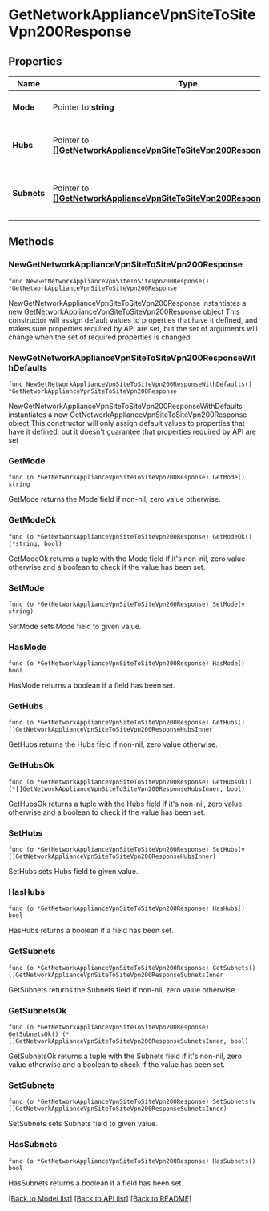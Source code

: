 # GetNetworkApplianceVpnSiteToSiteVpn200Response

## Properties

Name | Type | Description | Notes
------------ | ------------- | ------------- | -------------
**Mode** | Pointer to **string** | The site-to-site VPN mode. | [optional] 
**Hubs** | Pointer to [**[]GetNetworkApplianceVpnSiteToSiteVpn200ResponseHubsInner**](GetNetworkApplianceVpnSiteToSiteVpn200ResponseHubsInner.md) | The list of VPN hubs, in order of preference. | [optional] 
**Subnets** | Pointer to [**[]GetNetworkApplianceVpnSiteToSiteVpn200ResponseSubnetsInner**](GetNetworkApplianceVpnSiteToSiteVpn200ResponseSubnetsInner.md) | The list of subnets and their VPN presence. | [optional] 

## Methods

### NewGetNetworkApplianceVpnSiteToSiteVpn200Response

`func NewGetNetworkApplianceVpnSiteToSiteVpn200Response() *GetNetworkApplianceVpnSiteToSiteVpn200Response`

NewGetNetworkApplianceVpnSiteToSiteVpn200Response instantiates a new GetNetworkApplianceVpnSiteToSiteVpn200Response object
This constructor will assign default values to properties that have it defined,
and makes sure properties required by API are set, but the set of arguments
will change when the set of required properties is changed

### NewGetNetworkApplianceVpnSiteToSiteVpn200ResponseWithDefaults

`func NewGetNetworkApplianceVpnSiteToSiteVpn200ResponseWithDefaults() *GetNetworkApplianceVpnSiteToSiteVpn200Response`

NewGetNetworkApplianceVpnSiteToSiteVpn200ResponseWithDefaults instantiates a new GetNetworkApplianceVpnSiteToSiteVpn200Response object
This constructor will only assign default values to properties that have it defined,
but it doesn't guarantee that properties required by API are set

### GetMode

`func (o *GetNetworkApplianceVpnSiteToSiteVpn200Response) GetMode() string`

GetMode returns the Mode field if non-nil, zero value otherwise.

### GetModeOk

`func (o *GetNetworkApplianceVpnSiteToSiteVpn200Response) GetModeOk() (*string, bool)`

GetModeOk returns a tuple with the Mode field if it's non-nil, zero value otherwise
and a boolean to check if the value has been set.

### SetMode

`func (o *GetNetworkApplianceVpnSiteToSiteVpn200Response) SetMode(v string)`

SetMode sets Mode field to given value.

### HasMode

`func (o *GetNetworkApplianceVpnSiteToSiteVpn200Response) HasMode() bool`

HasMode returns a boolean if a field has been set.

### GetHubs

`func (o *GetNetworkApplianceVpnSiteToSiteVpn200Response) GetHubs() []GetNetworkApplianceVpnSiteToSiteVpn200ResponseHubsInner`

GetHubs returns the Hubs field if non-nil, zero value otherwise.

### GetHubsOk

`func (o *GetNetworkApplianceVpnSiteToSiteVpn200Response) GetHubsOk() (*[]GetNetworkApplianceVpnSiteToSiteVpn200ResponseHubsInner, bool)`

GetHubsOk returns a tuple with the Hubs field if it's non-nil, zero value otherwise
and a boolean to check if the value has been set.

### SetHubs

`func (o *GetNetworkApplianceVpnSiteToSiteVpn200Response) SetHubs(v []GetNetworkApplianceVpnSiteToSiteVpn200ResponseHubsInner)`

SetHubs sets Hubs field to given value.

### HasHubs

`func (o *GetNetworkApplianceVpnSiteToSiteVpn200Response) HasHubs() bool`

HasHubs returns a boolean if a field has been set.

### GetSubnets

`func (o *GetNetworkApplianceVpnSiteToSiteVpn200Response) GetSubnets() []GetNetworkApplianceVpnSiteToSiteVpn200ResponseSubnetsInner`

GetSubnets returns the Subnets field if non-nil, zero value otherwise.

### GetSubnetsOk

`func (o *GetNetworkApplianceVpnSiteToSiteVpn200Response) GetSubnetsOk() (*[]GetNetworkApplianceVpnSiteToSiteVpn200ResponseSubnetsInner, bool)`

GetSubnetsOk returns a tuple with the Subnets field if it's non-nil, zero value otherwise
and a boolean to check if the value has been set.

### SetSubnets

`func (o *GetNetworkApplianceVpnSiteToSiteVpn200Response) SetSubnets(v []GetNetworkApplianceVpnSiteToSiteVpn200ResponseSubnetsInner)`

SetSubnets sets Subnets field to given value.

### HasSubnets

`func (o *GetNetworkApplianceVpnSiteToSiteVpn200Response) HasSubnets() bool`

HasSubnets returns a boolean if a field has been set.


[[Back to Model list]](../README.md#documentation-for-models) [[Back to API list]](../README.md#documentation-for-api-endpoints) [[Back to README]](../README.md)


